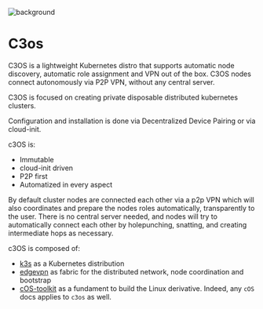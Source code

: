 ![background](https://user-images.githubusercontent.com/2420543/153506895-fb978c1e-8197-42e2-9ce2-3be6e0907acc.jpg?classes=shadow&width=50pc)

# C3os

C3OS is a lightweight Kubernetes distro that supports automatic node discovery, automatic role assignment and VPN out of the box. C3OS nodes connect autonomously via P2P VPN, without any central server. 

C3OS is focused on creating private disposable distributed kubernetes clusters.

Configuration and installation is done via Decentralized Device Pairing or via cloud-init.

c3OS is:
- Immutable
- cloud-init driven
- P2P first
- Automatized in every aspect

By default cluster nodes are connected each other via a p2p VPN which will also coordinates and prepare the nodes roles automatically, transparently to the user. There is no central server needed, and nodes will try to automatically connect each other by holepunching, snatting, and creating intermediate hops as necessary.

c3OS is composed of:
- [k3s](https://k3s.io) as a Kubernetes distribution
- [edgevpn](https://mudler.github.io/edgevpn) as fabric for the distributed network, node coordination and bootstrap
- [cOS-toolkit](https://rancher-sandbox.github.io/cos-toolkit-docs/docs/) as a fundament to build the Linux derivative. Indeed, any `cOS` docs applies to `c3os` as well.

